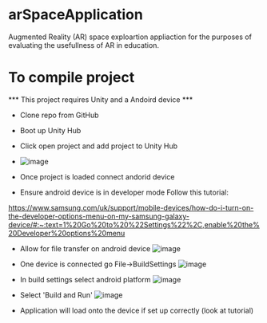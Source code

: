 # arSpaceApplication

Augmented Reality (AR) space exploartion appliaction for the purposes of evaluating the usefullness of AR in education.

# To compile project

*** This project requires Unity and a Andoird device ***

- Clone repo from GitHub
- Boot up Unity Hub
- Click open project and add project to Unity Hub
- ![image](https://user-images.githubusercontent.com/79984646/167518072-4c37b5bf-8e41-42b3-96b9-373727ed28c1.png)

- Once project is loaded connect andorid device
- Ensure android device is in developer mode Follow this tutorial: 

https://www.samsung.com/uk/support/mobile-devices/how-do-i-turn-on-the-developer-options-menu-on-my-samsung-galaxy-device/#:~:text=1%20Go%20to%20%22Settings%22%2C,enable%20the%20Developer%20options%20menu

- Allow for file transfer on android device
![image](https://user-images.githubusercontent.com/79984646/167518149-99cbb40c-bfd8-455f-a4b9-a65b728b591d.png)

- One device is connected go File->BuildSettings
![image](https://user-images.githubusercontent.com/79984646/167518183-c9221ccc-2b09-4df3-9767-9eb08725941d.png)

- In build settings select android platform
![image](https://user-images.githubusercontent.com/79984646/167518208-c8089ad9-29da-499c-9b01-27123f77b3f2.png)

- Select 'Build and Run'
![image](https://user-images.githubusercontent.com/79984646/167518236-3b02c596-1c54-4be9-ab09-a52e1535a892.png)

- Application will load onto the device if set up correctly (look at tutorial)
